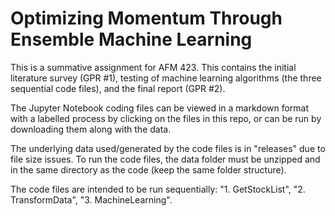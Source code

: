 # Optimizing Momentum Through Ensemble Machine Learning
This is a summative assignment for AFM 423. This contains the initial literature survey (GPR #1), testing of machine learning algorithms (the three sequential code files), and the final report (GPR #2).

The Jupyter Notebook coding files can be viewed in a markdown format with a labelled process by clicking on the files in this repo, or can be run by downloading them along with the data.

The underlying data used/generated by the code files is in "releases" due to file size issues. To run the code files, the data folder must be unzipped and in the same directory as the code 
(keep the same folder structure).

The code files are intended to be run sequentially: "1. GetStockList", "2. TransformData", "3. MachineLearning".
